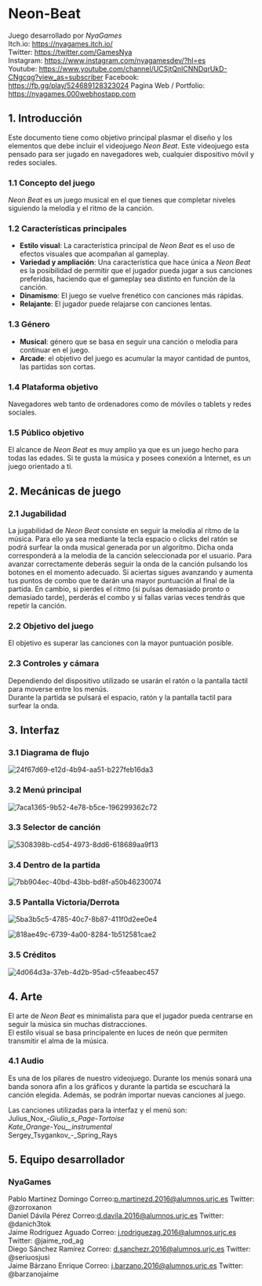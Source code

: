 # Neon-Beat
Juego desarrollado por *NyaGames*  
Itch.io: https://nyagames.itch.io/  
Twitter: https://twitter.com/GamesNya  
Instagram: https://www.instagram.com/nyagamesdev/?hl=es  
Youtube: https://www.youtube.com/channel/UCSjtQnlCNNDqrUkD-CNgcqg?view_as=subscriber
Facebook: https://fb.gg/play/524689128323024
Pagina Web / Portfolio: https://nyagames.000webhostapp.com
  
## 1. Introducción
Este documento tiene como objetivo principal plasmar el diseño y los elementos que debe incluir el videojuego *Neon Beat*. Este videojuego esta pensado para ser jugado en navegadores web, cualquier dispositivo móvil y redes sociales.

### 1.1 Concepto del juego
*Neon Beat* es un juego musical en el que tienes que completar niveles siguiendo la melodía y el ritmo de la canción.

### 1.2 Características principales
- **Estilo visual**: La característica principal de *Neon Beat* es el uso de efectos visuales que acompañan al gameplay.
- **Variedad y ampliación**: Una característica que hace única a *Neon Beat* es la posibilidad de permitir que el jugador pueda jugar a sus canciones preferidas, haciendo que el gameplay sea distinto en función de la canción.
- **Dinamismo**: El juego se vuelve frenético con canciones más rápidas.
- **Relajante**: El jugador puede relajarse con canciones lentas.

### 1.3	Género
- **Musical**: género que se basa en seguir una canción o melodía para continuar en el juego.
- **Arcade**: el objetivo del juego es acumular la mayor cantidad de puntos, las partidas son cortas.

### 1.4 Plataforma objetivo
Navegadores web tanto de ordenadores como de móviles o tablets y redes sociales.

### 1.5 Público objetivo
El alcance de *Neon Beat* es muy amplio ya que es un juego hecho para todas las edades. Si te gusta la música y posees conexión a Internet, es un juego orientado a ti.

## 2. Mecánicas de juego 

### 2.1 Jugabilidad
La jugabilidad de *Neon Beat* consiste en seguir la melodía al ritmo de la música. Para ello ya sea mediante la tecla espacio o clicks del ratón se podrá surfear la onda musical generada por un algoritmo. Dicha onda corresponderá a la melodía de la canción seleccionada por el usuario.
Para avanzar correctamente deberás seguir la onda de la canción pulsando los botones en el momento adecuado. Si aciertas sigues avanzando y aumenta tus puntos de combo que te darán una mayor puntuación al final de la partida. En cambio, si pierdes el ritmo (si pulsas demasiado pronto o demasiado tarde), perderás el combo y si fallas varias veces tendrás que repetir la canción.

### 2.2 Objetivo del juego
El objetivo es superar las canciones con la mayor puntuación posible.

### 2.3 Controles y cámara 
Dependiendo del dispositivo utilizado se usarán el ratón o la pantalla táctil para moverse entre los menús.     
Durante la partida se pulsará el espacio, ratón y la pantalla tactil para surfear la onda.

## 3. Interfaz

### 3.1 Diagrama de flujo 
![24f67d69-e12d-4b94-aa51-b227feb16da3](https://user-images.githubusercontent.com/43405226/66843271-d3c63700-ef6c-11e9-95f6-e0547431c10d.jpg)

### 3.2 Menú principal
![7aca1365-9b52-4e78-b5ce-196299362c72](https://user-images.githubusercontent.com/43405226/66329251-81629600-e92e-11e9-9ff3-b706dee49a87.jpg)

### 3.3 Selector de canción
![5308398b-cd54-4973-8dd6-618689aa9f13](https://user-images.githubusercontent.com/43405226/66329601-11084480-e92f-11e9-8527-447839822cc7.jpg)

### 3.4 Dentro de la partida
![7bb904ec-40bd-43bb-bd8f-a50b46230074](https://user-images.githubusercontent.com/43405226/66329848-86741500-e92f-11e9-861b-ceab5ca167a1.jpg)

### 3.5 Pantalla Victoria/Derrota
![5ba3b5c5-4785-40c7-8b87-411f0d2ee0e4](https://user-images.githubusercontent.com/43405226/66330177-292c9380-e930-11e9-862f-b61d66d30213.jpg)

![818ae49c-6739-4a00-8284-1b512581cae2](https://user-images.githubusercontent.com/43405226/66330272-57aa6e80-e930-11e9-944c-1174652d8314.jpg)
### 3.5 Créditos
![4d064d3a-37eb-4d2b-95ad-c5feaabec457](https://user-images.githubusercontent.com/43405226/66331215-4cf0d900-e932-11e9-95a6-66b0d01d7122.jpg)

## 4. Arte
El arte de *Neon Beat* es minimalista para que el jugador pueda centrarse en seguir la música sin muchas distracciones.  
El estilo visual se basa principalente en luces de neón que permiten transmitir el alma de la música.

### 4.1 Audio
Es una de los pilares de nuestro videojuego. Durante los menús sonará una banda sonora afin a los gráficos y durante la partida se escuchará la canción elegida. Además, se podrán importar nuevas canciones al juego.
  
Las canciones utilizadas para la interfaz y el menú son:  
  Julius_Nox_-_Giulio_s_Page_-_Tortoise  
  Kate_Orange_-_You__instrumental_  
  Sergey_Tsygankov_-_Spring_Rays  

## 5. Equipo desarrollador
### NyaGames
Pablo Martínez Domingo Correo:p.martinezd.2016@alumnos.urjc.es  Twitter: @zorroxanon  
Daniel Dávila Pérez Correo:d.davila.2016@alumnos.urjc.es  Twitter: @danich3tok  
Jaime Rodríguez Aguado Correo: j.rodriguezag.2016@alumnos.urjc.es  Twitter: @jaime_rod_ag  
Diego Sánchez Ramírez  Correo: d.sanchezr.2016@alumnos.urjc.es  Twitter: @seriuosjusi  
Jaime Bárzano Enrique  Correo: j.barzano.2016@alumnos.urjc.es  Twitter: @barzanojaime  

